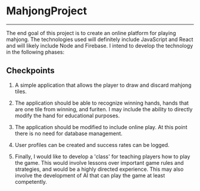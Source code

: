 # MahjongProject
---
The end goal of this project is to create an online platform for playing mahjong. The technologies used will definitely include JavaScript and React and will likely include Node and Firebase. I intend to develop the technology in the following phases:

## Checkpoints
1. A simple application that allows the player to draw and discard mahjong tiles.

1. The application should be able to recognize winning hands, hands that are one tile from winning, and furiten. I may include the ability to directly modify the hand for educational purposes.

1. The application should be modified to include online play. At this point there is no need for database management.

1. User profiles can be created and success rates can be logged.

1. Finally, I would like to develop a 'class' for teaching players how to play the game. This would involve lessons over important game rules and strategies, and would be a highly directed experience. This may also involve the development of AI that can play the game at least competently. 
